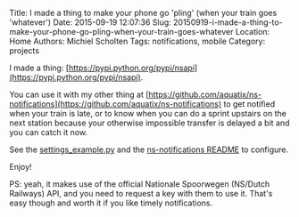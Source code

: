 Title: I made a thing to make your phone go 'pling' (when your train goes 'whatever')
Date: 2015-09-19 12:07:36
Slug: 20150919-i-made-a-thing-to-make-your-phone-go-pling-when-your-train-goes-whatever
Location: Home
Authors: Michiel Scholten
Tags: notifications, mobile
Category: projects

I made a thing: [https://pypi.python.org/pypi/nsapi](https://pypi.python.org/pypi/nsapi).

You can use it with my other thing at [https://github.com/aquatix/ns-notifications](https://github.com/aquatix/ns-notifications) to get notified when your train is late, or to know when you can do a sprint upstairs on the next station because your otherwise impossible transfer is delayed a bit and you can catch it now.

See the [settings_example.py](https://github.com/aquatix/ns-notifications/blob/master/settings_example.py) and the [ns-notifications README](https://github.com/aquatix/ns-notifications/blob/master/README.md) to configure.

Enjoy!

PS: yeah, it makes use of the official Nationale Spoorwegen (NS/Dutch Railways) API, and you need to request a key with them to use it. That's easy though and worth it if you like timely notifications.
